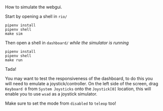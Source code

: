 How to simulate the webgui.

Start by opening a shell in `rio/`

```shell
pipenv install
pipenv shell
make sim
```

Then open a shell in `dashboard/` *while the simulator
is running*

```shell
pipenv install
pipenv shell
make run
```

Tada!

You may want to test the responsiveness of the dashboard, to do this
you will need to emulate a joystick/controller. On the left side of the
screen, drag `Keyboard 0` from `System Joysticks` onto the `Joystick[0]`
location, this will enable you to use `wsad` as a joystick simulator.

Make sure to set the mode from `disabled` to `teleop` too!
